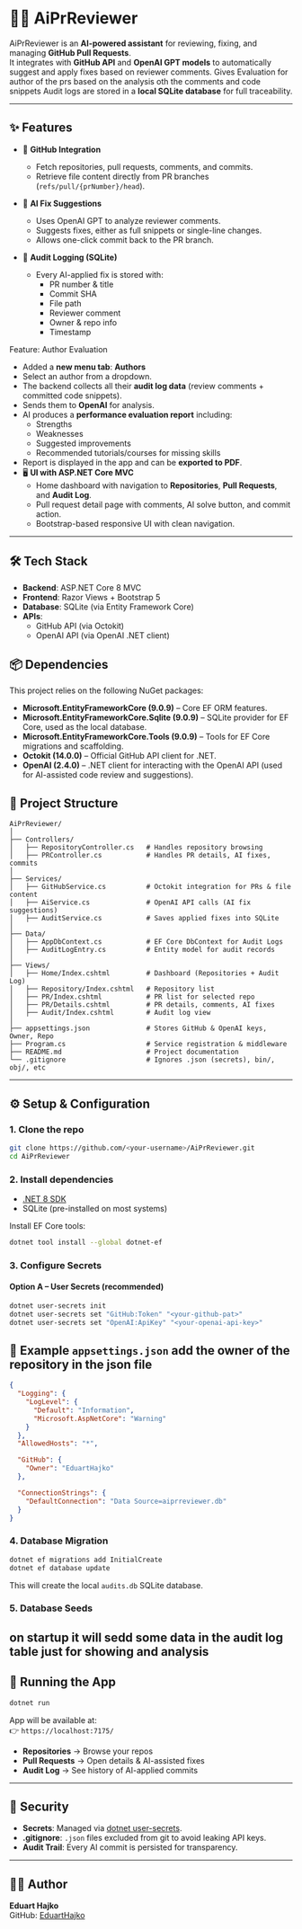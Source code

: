 # 🧑‍💻 AiPrReviewer

AiPrReviewer is an **AI-powered assistant** for reviewing, fixing, and managing **GitHub Pull Requests**.  
It integrates with **GitHub API** and **OpenAI GPT models** to automatically suggest and apply fixes based on reviewer comments.
Gives Evaluation for author of the prs based on the analysis oth the comments and code snippets
Audit logs are stored in a **local SQLite database** for full traceability.

---

## ✨ Features

- 🔗 **GitHub Integration**  
  - Fetch repositories, pull requests, comments, and commits.  
  - Retrieve file content directly from PR branches (`refs/pull/{prNumber}/head`).  

- 🤖 **AI Fix Suggestions**  
  - Uses OpenAI GPT to analyze reviewer comments.  
  - Suggests fixes, either as full snippets or single-line changes.  
  - Allows one-click commit back to the PR branch.  

- 📜 **Audit Logging (SQLite)**  
  - Every AI-applied fix is stored with:  
    - PR number & title  
    - Commit SHA  
    - File path  
    - Reviewer comment  
    - Owner & repo info  
    - Timestamp  

Feature: Author Evaluation

- Added a **new menu tab**: **Authors**  
- Select an author from a dropdown.  
- The backend collects all their **audit log data** (review comments + committed code snippets).  
- Sends them to **OpenAI** for analysis.  
- AI produces a **performance evaluation report** including:
  - Strengths
  - Weaknesses
  - Suggested improvements
  - Recommended tutorials/courses for missing skills  
- Report is displayed in the app and can be **exported to PDF**. 
- 🖥️ **UI with ASP.NET Core MVC**  
  - Home dashboard with navigation to **Repositories**, **Pull Requests**, and **Audit Log**.  
  - Pull request detail page with comments, AI solve button, and commit action.  
  - Bootstrap-based responsive UI with clean navigation.  

---

## 🛠️ Tech Stack

- **Backend**: ASP.NET Core 8 MVC  
- **Frontend**: Razor Views + Bootstrap 5  
- **Database**: SQLite (via Entity Framework Core)  
- **APIs**:
  - GitHub API (via Octokit)  
  - OpenAI API (via OpenAI .NET client)  

## 📦 Dependencies

This project relies on the following NuGet packages:

- **Microsoft.EntityFrameworkCore (9.0.9)** – Core EF ORM features.
- **Microsoft.EntityFrameworkCore.Sqlite (9.0.9)** – SQLite provider for EF Core, used as the local database.
- **Microsoft.EntityFrameworkCore.Tools (9.0.9)** – Tools for EF Core migrations and scaffolding.
- **Octokit (14.0.0)** – Official GitHub API client for .NET.
- **OpenAI (2.4.0)** – .NET client for interacting with the OpenAI API (used for AI-assisted code review and suggestions).


## 📂 Project Structure

```
AiPrReviewer/
│
├── Controllers/
│   ├── RepositoryController.cs   # Handles repository browsing
│   ├── PRController.cs           # Handles PR details, AI fixes, commits
│
├── Services/
│   ├── GitHubService.cs          # Octokit integration for PRs & file content
│   ├── AiService.cs              # OpenAI API calls (AI fix suggestions)
│   ├── AuditService.cs           # Saves applied fixes into SQLite
│
├── Data/
│   ├── AppDbContext.cs           # EF Core DbContext for Audit Logs
│   ├── AuditLogEntry.cs          # Entity model for audit records
│
├── Views/
│   ├── Home/Index.cshtml         # Dashboard (Repositories + Audit Log)
│   ├── Repository/Index.cshtml   # Repository list
│   ├── PR/Index.cshtml           # PR list for selected repo
│   ├── PR/Details.cshtml         # PR details, comments, AI fixes
│   ├── Audit/Index.cshtml        # Audit log view
│
├── appsettings.json              # Stores GitHub & OpenAI keys, Owner, Repo
├── Program.cs                    # Service registration & middleware
├── README.md                     # Project documentation
└── .gitignore                    # Ignores .json (secrets), bin/, obj/, etc
```

---

## ⚙️ Setup & Configuration

### 1. Clone the repo

```bash
git clone https://github.com/<your-username>/AiPrReviewer.git
cd AiPrReviewer
```

### 2. Install dependencies

- [.NET 8 SDK](https://dotnet.microsoft.com/download)  
- SQLite (pre-installed on most systems)  

Install EF Core tools:

```bash
dotnet tool install --global dotnet-ef
```

### 3. Configure Secrets

#### Option A – User Secrets (recommended)

```bash
dotnet user-secrets init
dotnet user-secrets set "GitHub:Token" "<your-github-pat>"
dotnet user-secrets set "OpenAI:ApiKey" "<your-openai-api-key>"
```
## 📑 Example `appsettings.json` add the owner of the repository in the json file

```json
{
  "Logging": {
    "LogLevel": {
      "Default": "Information",
      "Microsoft.AspNetCore": "Warning"
    }
  },
  "AllowedHosts": "*",

  "GitHub": {
    "Owner": "EduartHajko"
  },

  "ConnectionStrings": {
    "DefaultConnection": "Data Source=aiprreviewer.db"
  }
}
```

### 4. Database Migration

```bash
dotnet ef migrations add InitialCreate
dotnet ef database update
```

This will create the local `audits.db` SQLite database.

### 5. Database Seeds
on startup it will sedd some data in the audit log table just for showing and analysis
---

## 🚀 Running the App

```bash
dotnet run
```

App will be available at:  
👉 `https://localhost:7175/`

- **Repositories** → Browse your repos  
- **Pull Requests** → Open details & AI-assisted fixes  
- **Audit Log** → See history of AI-applied commits  

---

## 🔐 Security

- **Secrets**: Managed via [dotnet user-secrets](https://learn.microsoft.com/en-us/aspnet/core/security/app-secrets).  
- **.gitignore**: `.json` files excluded from git to avoid leaking API keys.  
- **Audit Trail**: Every AI commit is persisted for transparency.


---

## 👨‍💻 Author

**Eduart Hajko**  
GitHub: [EduartHajko](https://github.com/EduartHajko)  
